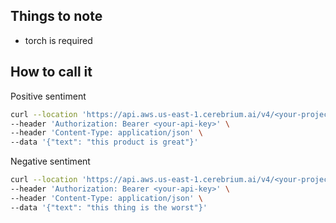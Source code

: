 ## Things to note

- torch is required

## How to call it

Positive sentiment

```bash
curl --location 'https://api.aws.us-east-1.cerebrium.ai/v4/<your-project-id>/<your-app-name>/predict' \
--header 'Authorization: Bearer <your-api-key>' \
--header 'Content-Type: application/json' \
--data '{"text": "this product is great"}'
```

Negative sentiment

```bash
curl --location 'https://api.aws.us-east-1.cerebrium.ai/v4/<your-project-id>/<your-app-name>/predict' \
--header 'Authorization: Bearer <your-api-key>' \
--header 'Content-Type: application/json' \
--data '{"text": "this thing is the worst"}'
```
